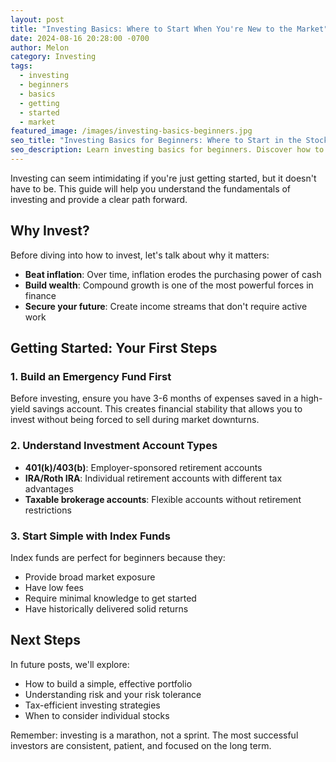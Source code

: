 ```yaml
---
layout: post
title: "Investing Basics: Where to Start When You're New to the Market"
date: 2024-08-16 20:28:00 -0700
author: Melon
category: Investing
tags:
  - investing
  - beginners
  - basics
  - getting
  - started
  - market
featured_image: /images/investing-basics-beginners.jpg
seo_title: "Investing Basics for Beginners: Where to Start in the Stock Market"
seo_description: Learn investing basics for beginners. Discover how to start investing in the stock market with simple strategies, index funds, and step-by-step guidance.
---
```


Investing can seem intimidating if you're just getting started, but it doesn't have to be. This guide will help you understand the fundamentals of investing and provide a clear path forward.

## Why Invest?

Before diving into how to invest, let's talk about why it matters:

- **Beat inflation**: Over time, inflation erodes the purchasing power of cash
- **Build wealth**: Compound growth is one of the most powerful forces in finance
- **Secure your future**: Create income streams that don't require active work

## Getting Started: Your First Steps

### 1. Build an Emergency Fund First

Before investing, ensure you have 3-6 months of expenses saved in a high-yield savings account. This creates financial stability that allows you to invest without being forced to sell during market downturns.

### 2. Understand Investment Account Types

- **401(k)/403(b)**: Employer-sponsored retirement accounts
- **IRA/Roth IRA**: Individual retirement accounts with different tax advantages
- **Taxable brokerage accounts**: Flexible accounts without retirement restrictions

### 3. Start Simple with Index Funds

Index funds are perfect for beginners because they:

- Provide broad market exposure
- Have low fees
- Require minimal knowledge to get started
- Have historically delivered solid returns

## Next Steps

In future posts, we'll explore:

- How to build a simple, effective portfolio
- Understanding risk and your risk tolerance
- Tax-efficient investing strategies
- When to consider individual stocks

Remember: investing is a marathon, not a sprint. The most successful investors are consistent, patient, and focused on the long term. 
